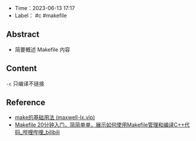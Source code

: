 - Time：2023-06-13 17:17
- Label： #c #makefile

## Abstract

- 简要概述 Makefile 内容

## Content

`-c` 只编译不链接

## Reference

- [make的基础用法 (maxwell-lx.vip)](https://maxwell-lx.vip/basic-usage-make/)
- [Makefile 20分钟入门，简简单单，展示如何使用Makefile管理和编译C++代码_哔哩哔哩_bilibili](https://www.bilibili.com/video/BV188411L7d2/?spm_id_from=333.788.recommend_more_video.0&vd_source=25509bb582bc4a25d86d871d5cdffca3)

